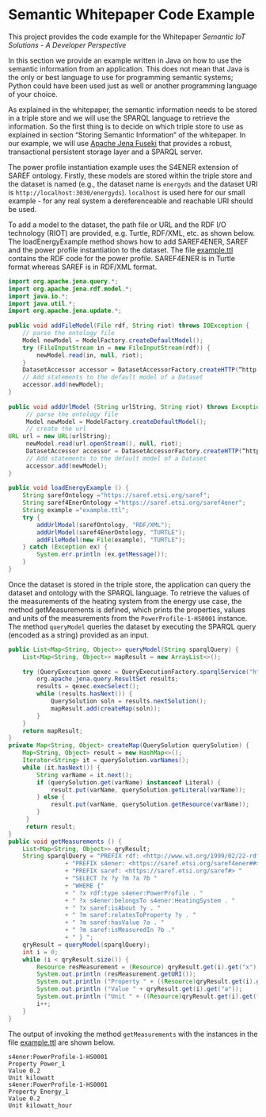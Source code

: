 # Semantic Whitepaper Code Example
This project provides the code example for the Whitepaper *Semantic IoT Solutions - A Developer Perspective*

In this section we provide an example written in Java on how to use the semantic information from an application. This does not mean that Java is the only or best language to use for programming semantic systems; Python could have been used just as well or another programming language of your choice.

As explained in the whitepaper, the semantic information needs to be stored in a triple store and we will use the SPARQL language to retrieve the information. So the first thing is to decide on which triple store to use as explained in section “Storing Semantic Information” of the whitepaper. In our example, we will use [Apache Jena Fuseki](https://jena.apache.org/documentation/fuseki2/) that provides a robust, transactional persistent storage layer and a SPARQL server.

The power profile instantiation example uses the S4ENER extension of SAREF ontology. Firstly, these models are stored within the triple store and the dataset is named (e.g., the dataset name is `energyds` and the dataset URI is `http://localhost:3030/energyds`). `localhost` is used here for our small example - for any real system a dereferenceable and reachable URI should be used.

To add a model to the dataset, the path file or URL and the RDF I/O technology (RIOT) are provided, e.g. Turtle, RDF/XML, etc. as shown below. The loadEnergyExample method shows how to add SAREF4ENER, SAREF and the power profile instantiation to the dataset. The file [example.ttl](https://github.com/martin-p-bauer/2018_JWP/blob/master/part2/example.ttl) contains the RDF code for the power profile. SAREF4ENER is in Turtle format whereas SAREF is in RDF/XML format. 

```java
import org.apache.jena.query.*;
import org.apache.jena.rdf.model.*;
import java.io.*;
import java.util.*;
import org.apache.jena.update.*;
 
public void addFileModel(File rdf, String riot) throws IOException {
    // parse the ontology file
    Model newModel = ModelFactory.createDefaultModel();
    try (FileInputStream in = new FileInputStream(rdf)) {
        newModel.read(in, null, riot);
    }
    DatasetAccessor accessor = DatasetAccessorFactory.createHTTP(“http://localhost:3030/energyds”);
    // Add statements to the default model of a Dataset
    accessor.add(newModel);      
}
 
public void addUrlModel (String urlString, String riot) throws Exception {
     // parse the ontology file
     Model newModel = ModelFactory.createDefaultModel(); 
     // create the url
URL url = new URL(urlString);
     newModel.read(url.openStream(), null, riot);
     DatasetAccessor accessor = DatasetAccessorFactory.createHTTP(“http://localhost:3030/energyds”);
     // Add statements to the default model of a Dataset
     accessor.add(newModel);       
}
 
public void loadEnergyExample () {
    String sarefOntology ="https://saref.etsi.org/saref";
    String saref4EnerOntology ="https://saref.etsi.org/saref4ener";
    String example ="example.ttl";
    try {
        addUrlModel(sarefOntology, "RDF/XML");
        addUrlModel(saref4EnerOntology, "TURTLE");
        addFileModel(new File(example), "TURTLE");
    } catch (Exception ex) {
        System.err.println (ex.getMessage());
    }
}
```

Once the dataset is stored in the triple store, the application can query the dataset and ontology with the SPARQL language. To retrieve the values of the measurements of the heating system from the energy use case, the method getMeasurements is defined, which prints the properties, values and units of the measurements from the `PowerProfile-1-HS0001` instance. The method `queryModel` queries the dataset by executing the SPARQL query (encoded as a string) provided as an input.


```java
public List<Map<String, Object>> queryModel(String sparqlQuery) {
    List<Map<String, Object>> mapResult = new ArrayList<>();
 
    try (QueryExecution qexec = QueryExecutionFactory.sparqlService("http://localhost:3030/energyds", sparqlQuery)) {
        org.apache.jena.query.ResultSet results;
        results = qexec.execSelect();
        while (results.hasNext()) {
            QuerySolution soln = results.nextSolution();
            mapResult.add(createMap(soln));
        }
    }
    return mapResult;
}
private Map<String, Object> createMap(QuerySolution querySolution) {
    Map<String, Object> result = new HashMap<>();
    Iterator<String> it = querySolution.varNames();
    while (it.hasNext()) {
        String varName = it.next();
        if (querySolution.get(varName) instanceof Literal) {
            result.put(varName, querySolution.getLiteral(varName));
        } else {
            result.put(varName, querySolution.getResource(varName));
        }
     }
     return result;
}
public void getMeasurements () {
    List<Map<String, Object>> qryResult;
    String sparqlQuery = "PREFIX rdf: <http://www.w3.org/1999/02/22-rdf-syntax-ns#> "
                + "PREFIX s4ener: <https://saref.etsi.org/saref4ener##> "
                + "PREFIX saref: <https://saref.etsi.org/saref#> "
                + "SELECT ?x ?y ?m ?a ?b "
                + "WHERE {"
                + " ?x rdf:type s4ener:PowerProfile . "
                + " ?x s4ener:belongsTo s4ener:HeatingSystem . "
                + " ?x saref:isAbout ?y . "
                + " ?m saref:relatesToProperty ?y . "
                + " ?m saref:hasValue ?a . "
                + " ?m saref:isMeasuredIn ?b ."
                + " } ";
    qryResult = queryModel(sparqlQuery);
    int i = 0;
    while (i < qryResult.size()) {
        Resource resMeasurement = (Resource) qryResult.get(i).get("x"); 
        System.out.println (resMeasurement.getURI());
        System.out.println ("Property " + ((Resource)qryResult.get(i).get("y")).getLocalName());
        System.out.println ("Value " + qryResult.get(i).get("a"));
        System.out.println ("Unit " + ((Resource)qryResult.get(i).get("b")).getLocalName());
        i++;
    }
}
```

The output of invoking the method `getMeasurements` with the instances in the file [example.ttl](https://github.com/martin-p-bauer/2018_JWP/blob/master/part2/example.ttl) are shown below.

```
s4ener:PowerProfile-1-HS0001
Property Power_1
Value 0.2
Unit kilowatt
s4ener:PowerProfile-1-HS0001
Property Energy_1
Value 0.2
Unit kilowatt_hour
```
